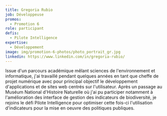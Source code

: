 ```yaml
---
title: Gregoria Rubio
job: Développeuse
promos:
  - Promotion 6
role: participant
defis:
  - Pilote Intelligence
expertise:
  - Développement
image: img/promotion-6-photos/photo_portrait_gr.jpg
linkedin: https://www.linkedin.com/in/gregoria-rubio/
---
```


Issue d'un parcours académique mêlant sciences de l'environnement et informatique, j'ai travaillé pendant quelques années en tant que cheffe de projet numérique avec pour principal objectif le développement d'applications et de sites web centrés sur l'utilisateur. Après un passage au Muséum National d'Histoire Naturelle où j'ai pu participer notamment à l'amélioration des interface de gestion des indicateurs de biodiversité, je rejoins le défi Pilote Intelligence pour optimiser cette fois-ci l'utilisation d'indicateurs pour la mise en oeuvre des politiques publiques.
